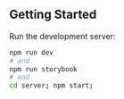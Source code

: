 ## Getting Started

Run the development server:

```bash
npm run dev
# and
npm run storybook
# and
cd server; npm start;
```
